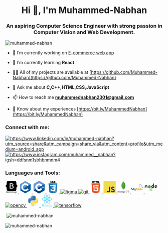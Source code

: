 <!DOCTYPE html>
<html lang="en">
<head>
    <meta charset="UTF-8">
    <meta name="viewport" content="width=device-width, initial-scale=1.0">
    <title>Muhammed-Nabhan GitHub Profile</title>
    <style>
        /* CSS code for the typing animation */
        .typing-animation {
            text-align: center;
        }
        .typing-animation h2, .typing-animation h3, .typing-animation p {
            overflow: hidden; /* Hide overflow to create typing effect */
            white-space: nowrap; /* Prevent line breaks */
            margin: 0 auto; /* Center text */
            display: inline-block; /* Display as inline block */
            border-right: 2px solid; /* Add border for cursor effect */
            padding-right: 5px; /* Add padding for cursor effect */
        }
        #cursor {
            display: inline-block;
            width: 8px;
            height: 20px;
            background-color: black; /* Cursor color */
            animation: blink 1s infinite; /* Blink animation */
        }
       @keyframes blink {
            0% {
                opacity: 1;
            }
            50% {
                opacity: 0;
            }
            100% {
                opacity: 1;
            }
        }
    </style>
</head>
<body>
<h1 align="center">Hi 👋, I'm Muhammed-Nabhan</h1>
<h3 align="center">An aspiring Computer Science Engineer with strong passion in Computer Vision and Web Development.</h3>

<p align="left"> <img src="https://komarev.com/ghpvc/?username=muhammed-nabhan&label=Profile%20views&color=0e75b6&style=flat" alt="muhammed-nabhan" /> </p>

- 🔭 I’m currently working on [E-commerce web app](https://github.com/Muhammed-Nabhan/E-commerce-App-.git)

- 🌱 I’m currently learning **React**

- 👨‍💻 All of my projects are available at [https://github.com/Muhammed-Nabhan](https://github.com/Muhammed-Nabhan)

- 💬 Ask me about **C,C++,HTML,CSS,JavaScript**

- 📫 How to reach me **muhammednabhan2301@gmail.com**

- 📄 Know about my experiences [https://bit.ly/MuhammedNabhan](https://bit.ly/MuhammedNabhan)

<h3 align="left">Connect with me:</h3>
<p align="left">
<a href="https://linkedin.com/in/https://www.linkedin.com/in/muhammed-nabhan?utm_source=share&utm_campaign=share_via&utm_content=profile&utm_medium=android_app" target="blank"><img align="center" src="https://raw.githubusercontent.com/rahuldkjain/github-profile-readme-generator/master/src/images/icons/Social/linked-in-alt.svg" alt="https://www.linkedin.com/in/muhammed-nabhan?utm_source=share&utm_campaign=share_via&utm_content=profile&utm_medium=android_app" height="30" width="40" /></a>
<a href="https://instagram.com/https://www.instagram.com/muhammed__nabhan?igsh=ddfsnm1sbhbnmnm4" target="blank"><img align="center" src="https://raw.githubusercontent.com/rahuldkjain/github-profile-readme-generator/master/src/images/icons/Social/instagram.svg" alt="https://www.instagram.com/muhammed__nabhan?igsh=ddfsnm1sbhbnmnm4" height="30" width="40" /></a>
</p>

<h3 align="left">Languages and Tools:</h3>
<p align="left"> <a href="https://getbootstrap.com" target="_blank" rel="noreferrer"> <img src="https://raw.githubusercontent.com/devicons/devicon/master/icons/bootstrap/bootstrap-plain-wordmark.svg" alt="bootstrap" width="40" height="40"/> </a> <a href="https://www.cprogramming.com/" target="_blank" rel="noreferrer"> <img src="https://raw.githubusercontent.com/devicons/devicon/master/icons/c/c-original.svg" alt="c" width="40" height="40"/> </a> <a href="https://www.w3schools.com/cpp/" target="_blank" rel="noreferrer"> <img src="https://raw.githubusercontent.com/devicons/devicon/master/icons/cplusplus/cplusplus-original.svg" alt="cplusplus" width="40" height="40"/> </a> <a href="https://www.w3schools.com/css/" target="_blank" rel="noreferrer"> <img src="https://raw.githubusercontent.com/devicons/devicon/master/icons/css3/css3-original-wordmark.svg" alt="css3" width="40" height="40"/> </a> <a href="https://www.figma.com/" target="_blank" rel="noreferrer"> <img src="https://www.vectorlogo.zone/logos/figma/figma-icon.svg" alt="figma" width="40" height="40"/> </a> <a href="https://git-scm.com/" target="_blank" rel="noreferrer"> <img src="https://www.vectorlogo.zone/logos/git-scm/git-scm-icon.svg" alt="git" width="40" height="40"/> </a> <a href="https://www.w3.org/html/" target="_blank" rel="noreferrer"> <img src="https://raw.githubusercontent.com/devicons/devicon/master/icons/html5/html5-original-wordmark.svg" alt="html5" width="40" height="40"/> </a> <a href="https://developer.mozilla.org/en-US/docs/Web/JavaScript" target="_blank" rel="noreferrer"> <img src="https://raw.githubusercontent.com/devicons/devicon/master/icons/javascript/javascript-original.svg" alt="javascript" width="40" height="40"/> </a> <a href="https://www.mongodb.com/" target="_blank" rel="noreferrer"> <img src="https://raw.githubusercontent.com/devicons/devicon/master/icons/mongodb/mongodb-original-wordmark.svg" alt="mongodb" width="40" height="40"/> </a> <a href="https://www.mysql.com/" target="_blank" rel="noreferrer"> <img src="https://raw.githubusercontent.com/devicons/devicon/master/icons/mysql/mysql-original-wordmark.svg" alt="mysql" width="40" height="40"/> </a> <a href="https://nodejs.org" target="_blank" rel="noreferrer"> <img src="https://raw.githubusercontent.com/devicons/devicon/master/icons/nodejs/nodejs-original-wordmark.svg" alt="nodejs" width="40" height="40"/> </a> <a href="https://opencv.org/" target="_blank" rel="noreferrer"> <img src="https://www.vectorlogo.zone/logos/opencv/opencv-icon.svg" alt="opencv" width="40" height="40"/> </a> <a href="https://www.python.org" target="_blank" rel="noreferrer"> <img src="https://raw.githubusercontent.com/devicons/devicon/master/icons/python/python-original.svg" alt="python" width="40" height="40"/> </a> <a href="https://reactjs.org/" target="_blank" rel="noreferrer"> <img src="https://raw.githubusercontent.com/devicons/devicon/master/icons/react/react-original-wordmark.svg" alt="react" width="40" height="40"/> </a> <a href="https://www.tensorflow.org" target="_blank" rel="noreferrer"> <img src="https://www.vectorlogo.zone/logos/tensorflow/tensorflow-icon.svg" alt="tensorflow" width="40" height="40"/> </a> </p>

<p>&nbsp;<img align="center" src="https://github-readme-stats.vercel.app/api?username=muhammed-nabhan&show_icons=true&locale=en" alt="muhammed-nabhan" /></p>

<p><img align="center" src="https://github-readme-streak-stats.herokuapp.com/?user=muhammed-nabhan&" alt="muhammed-nabhan" /></p>
</body>
